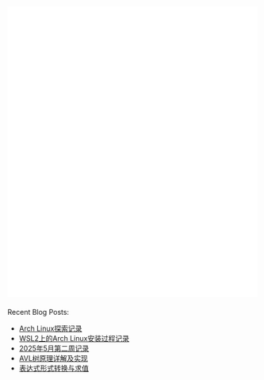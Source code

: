 ![Metrics](/github-metrics.svg)
---
Recent Blog Posts:
<!-- BLOG-POST-LIST:START -->
- [Arch Linux探索记录](https://salvely.github.io/arch-linux%E6%8E%A2%E7%B4%A2%E8%AE%B0%E5%BD%95/)
- [WSL2上的Arch Linux安装过程记录](https://salvely.github.io/wsl2%E4%B8%8A%E7%9A%84arch-linux%E5%AE%89%E8%A3%85%E8%BF%87%E7%A8%8B%E8%AE%B0%E5%BD%95/)
- [2025年5月第二周记录](https://salvely.github.io/2025%E5%B9%B45%E6%9C%88%E7%AC%AC%E4%BA%8C%E5%91%A8%E8%AE%B0%E5%BD%95/)
- [AVL树原理详解及实现](https://salvely.github.io/avl%E6%A0%91%E5%AE%9E%E7%8E%B0/)
- [表达式形式转换与求值](https://salvely.github.io/%E8%A1%A8%E8%BE%BE%E5%BC%8F%E5%BD%A2%E5%BC%8F%E8%BD%AC%E6%8D%A2%E4%B8%8E%E6%B1%82%E5%80%BC/)
<!-- BLOG-POST-LIST:END -->
